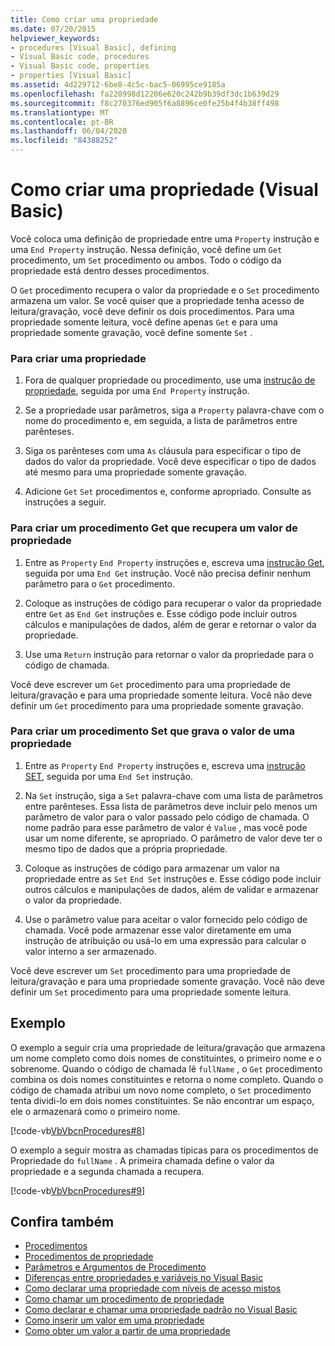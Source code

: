 ```yaml
---
title: Como criar uma propriedade
ms.date: 07/20/2015
helpviewer_keywords:
- procedures [Visual Basic], defining
- Visual Basic code, procedures
- Visual Basic code, properties
- properties [Visual Basic]
ms.assetid: 4d229712-6be8-4c5c-bac5-06995ce9185a
ms.openlocfilehash: fa220998d12206e620c242b9b39df3dc1b639d29
ms.sourcegitcommit: f8c270376ed905f6a8896ce0fe25b4f4b38ff498
ms.translationtype: MT
ms.contentlocale: pt-BR
ms.lasthandoff: 06/04/2020
ms.locfileid: "84388252"
---
```

# <a name="how-to-create-a-property-visual-basic"></a>Como criar uma propriedade (Visual Basic)
Você coloca uma definição de propriedade entre uma `Property` instrução e uma `End Property` instrução. Nessa definição, você define um `Get` procedimento, um `Set` procedimento ou ambos. Todo o código da propriedade está dentro desses procedimentos.  
  
 O `Get` procedimento recupera o valor da propriedade e o `Set` procedimento armazena um valor. Se você quiser que a propriedade tenha acesso de leitura/gravação, você deve definir os dois procedimentos. Para uma propriedade somente leitura, você define apenas `Get` e para uma propriedade somente gravação, você define somente `Set` .  
  
### <a name="to-create-a-property"></a>Para criar uma propriedade  
  
1. Fora de qualquer propriedade ou procedimento, use uma [instrução de propriedade](../../../language-reference/statements/property-statement.md), seguida por uma `End Property` instrução.  
  
2. Se a propriedade usar parâmetros, siga a `Property` palavra-chave com o nome do procedimento e, em seguida, a lista de parâmetros entre parênteses.  
  
3. Siga os parênteses com uma `As` cláusula para especificar o tipo de dados do valor da propriedade. Você deve especificar o tipo de dados até mesmo para uma propriedade somente gravação.  
  
4. Adicione `Get` `Set` procedimentos e, conforme apropriado. Consulte as instruções a seguir.  
  
### <a name="to-create-a-get-procedure-that-retrieves-a-property-value"></a>Para criar um procedimento Get que recupera um valor de propriedade  
  
1. Entre as `Property` `End Property` instruções e, escreva uma [instrução Get](../../../language-reference/statements/get-statement.md), seguida por uma `End Get` instrução. Você não precisa definir nenhum parâmetro para o `Get` procedimento.  
  
2. Coloque as instruções de código para recuperar o valor da propriedade entre `Get` as `End Get` instruções e. Esse código pode incluir outros cálculos e manipulações de dados, além de gerar e retornar o valor da propriedade.  
  
3. Use uma `Return` instrução para retornar o valor da propriedade para o código de chamada.  
  
 Você deve escrever um `Get` procedimento para uma propriedade de leitura/gravação e para uma propriedade somente leitura. Você não deve definir um `Get` procedimento para uma propriedade somente gravação.  
  
### <a name="to-create-a-set-procedure-that-writes-a-propertys-value"></a>Para criar um procedimento Set que grava o valor de uma propriedade  
  
1. Entre as `Property` `End Property` instruções e, escreva uma [instrução SET](../../../language-reference/statements/set-statement.md), seguida por uma `End Set` instrução.  
  
2. Na `Set` instrução, siga a `Set` palavra-chave com uma lista de parâmetros entre parênteses. Essa lista de parâmetros deve incluir pelo menos um parâmetro de valor para o valor passado pelo código de chamada. O nome padrão para esse parâmetro de valor é `Value` , mas você pode usar um nome diferente, se apropriado. O parâmetro de valor deve ter o mesmo tipo de dados que a própria propriedade.  
  
3. Coloque as instruções de código para armazenar um valor na propriedade entre as `Set` `End Set` instruções e. Esse código pode incluir outros cálculos e manipulações de dados, além de validar e armazenar o valor da propriedade.  
  
4. Use o parâmetro value para aceitar o valor fornecido pelo código de chamada. Você pode armazenar esse valor diretamente em uma instrução de atribuição ou usá-lo em uma expressão para calcular o valor interno a ser armazenado.  
  
 Você deve escrever um `Set` procedimento para uma propriedade de leitura/gravação e para uma propriedade somente gravação. Você não deve definir um `Set` procedimento para uma propriedade somente leitura.  
  
## <a name="example"></a>Exemplo  
 O exemplo a seguir cria uma propriedade de leitura/gravação que armazena um nome completo como dois nomes de constituintes, o primeiro nome e o sobrenome. Quando o código de chamada lê `fullName` , o `Get` procedimento combina os dois nomes constituintes e retorna o nome completo. Quando o código de chamada atribui um novo nome completo, o `Set` procedimento tenta dividi-lo em dois nomes constituintes. Se não encontrar um espaço, ele o armazenará como o primeiro nome.  
  
 [!code-vb[VbVbcnProcedures#8](~/samples/snippets/visualbasic/VS_Snippets_VBCSharp/VbVbcnProcedures/VB/Class1.vb#8)]  
  
 O exemplo a seguir mostra as chamadas típicas para os procedimentos de Propriedade do `fullName` . A primeira chamada define o valor da propriedade e a segunda chamada a recupera.  
  
 [!code-vb[VbVbcnProcedures#9](~/samples/snippets/visualbasic/VS_Snippets_VBCSharp/VbVbcnProcedures/VB/Class1.vb#9)]  
  
## <a name="see-also"></a>Confira também

- [Procedimentos](./index.md)
- [Procedimentos de propriedade](./property-procedures.md)
- [Parâmetros e Argumentos de Procedimento](./procedure-parameters-and-arguments.md)
- [Diferenças entre propriedades e variáveis no Visual Basic](./differences-between-properties-and-variables.md)
- [Como declarar uma propriedade com níveis de acesso mistos](./how-to-declare-a-property-with-mixed-access-levels.md)
- [Como chamar um procedimento de propriedade](./how-to-call-a-property-procedure.md)
- [Como declarar e chamar uma propriedade padrão no Visual Basic](./how-to-declare-and-call-a-default-property.md)
- [Como inserir um valor em uma propriedade](./how-to-put-a-value-in-a-property.md)
- [Como obter um valor a partir de uma propriedade](./how-to-get-a-value-from-a-property.md)

